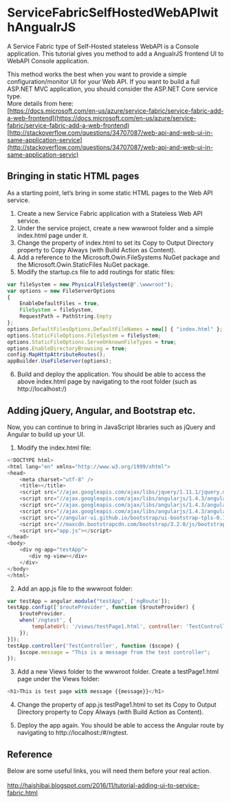 # ServiceFabricSelfHostedWebAPIwithAngualrJS
A Service Fabric type of Self-Hosted stateless WebAPI is a Console application. This tutorial gives you method to add a AngualrJS frontend UI to WebAPI Console application.

This method works the best when you want to provide a simple configuration/monitor UI for your Web API. 
If you want to build a full ASP.NET MVC application, you should consider the ASP.NET Core  service type. <br/>
More details from here: <br/>
[https://docs.microsoft.com/en-us/azure/service-fabric/service-fabric-add-a-web-frontend](https://docs.microsoft.com/en-us/azure/service-fabric/service-fabric-add-a-web-frontend)
[http://stackoverflow.com/questions/34707087/web-api-and-web-ui-in-same-application-service](http://stackoverflow.com/questions/34707087/web-api-and-web-ui-in-same-application-servic)

## Bringing in static HTML pages

As a starting point, let’s bring in some static HTML pages to the Web API service.
1.	Create a new Service Fabric application with a Stateless Web API service.
2.	Under the service project, create a new wwwroot folder and a simple index.html page under it.
3.	Change the property of index.html to set its Copy to Output Directory property to  Copy Always (with Build Action as Content).
4.	Add a reference to the Microsoft.Owin.FileSystems NuGet package and the Microsoft.Owin.StaticFiles NuGet package.
5.	Modify the startup.cs file to add routings for static files:
```js
var fileSystem = new PhysicalFileSystem(@".\wwwroot");
var options = new FileServerOptions
{
    EnableDefaultFiles = true,
    FileSystem = fileSystem,
    RequestPath = PathString.Empty
};
options.DefaultFilesOptions.DefaultFileNames = new[] { "index.html" };
options.StaticFileOptions.FileSystem = fileSystem;
options.StaticFileOptions.ServeUnknownFileTypes = true;
options.EnableDirectoryBrowsing = true;
config.MapHttpAttributeRoutes();
appBuilder.UseFileServer(options);
```
6.	Build and deploy the application. You should be able to access the above index.html page by navigating to the root folder (such as http://localhost:<port>/)
## Adding jQuery, Angular, and Bootstrap etc.
Now, you can continue to bring in JavaScript libraries such as jQuery and Angular to build up your UI.
1.	Modify the index.html file:
```js
<!DOCTYPE html>
<html lang="en" xmlns="http://www.w3.org/1999/xhtml">
<head>
    <meta charset="utf-8" />
    <title></title>
    <script src="//ajax.googleapis.com/ajax/libs/jquery/1.11.1/jquery.min.js"></script>
    <script src="//ajax.googleapis.com/ajax/libs/angularjs/1.4.3/angular.min.js"></script>
    <script src="//ajax.googleapis.com/ajax/libs/angularjs/1.4.3/angular-route.min.js"></script>
    <script src="//ajax.googleapis.com/ajax/libs/angularjs/1.4.3/angular-resource.min.js"></script>
    <script src="//angular-ui.github.io/bootstrap/ui-bootstrap-tpls-0.13.2.js"></script>
    <script src="//maxcdn.bootstrapcdn.com/bootstrap/3.2.0/js/bootstrap.min.js"></script>
    <script src="app.js"></script>
</head>
<body>
    <div ng-app="testApp">
       <div ng-view></div>
    </div>
</body>
</html>
```
2.	Add an app.js file to the wwwroot folder:
```js
var testApp = angular.module("testApp", ['ngRoute']);
testApp.config(['$routeProvider', function ($routeProvider) {
    $routeProvider.
    when('/ngtest', {
        templateUrl: '/views/testPage1.html', controller: 'TestController'
    });
}]);
testApp.controller('TestController', function ($scope) {
    $scope.message = "This is a message from the test controller";
});
```
3.	Add a new Views folder to the wwwroot folder. Create a testPage1.html page under the Views folder:
```js
<h1>This is test page with message {{message}}</h1>
```
4. Change the property of app.js testPage1.html to set its Copy to Output Directory property to  Copy Always (with Build Action as Content).

5. Deploy the app again. You should be able to access the Angular route by navigating to http://localhost:<port>/#/ngtest.

## Reference
Below are some useful links, you will need them before your real action.<br/><br/>
http://haishibai.blogspot.com/2016/11/tutorial-adding-ui-to-service-fabric.html
